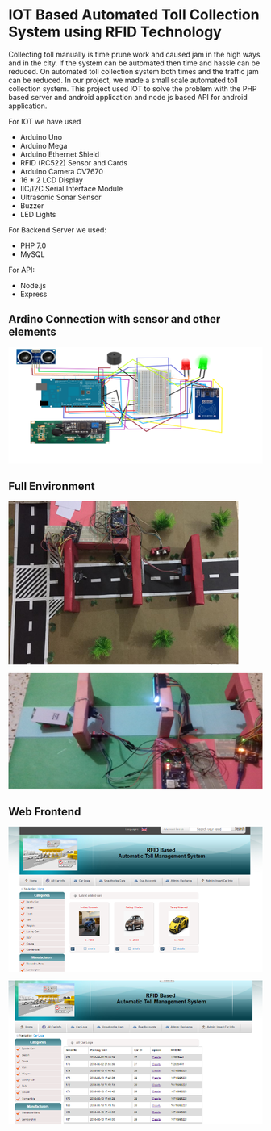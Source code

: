 # IOT Based Automated Toll Collection System using RFID Technology

Collecting toll manually is time prune work and caused jam in the high ways and in the city. If the system can be automated then time and hassle can be reduced. On automated toll collection system both times and the traffic jam can be reduced. In our project, we made a small scale automated toll collection system. This project used IOT to solve the problem with the PHP based server and android application and node js based API for android application.

For IOT we have used

* Arduino Uno
* Arduino Mega
* Arduino Ethernet Shield
* RFID (RC522) Sensor and Cards
* Arduino Camera OV7670
* 16 * 2 LCD Display
* IIC/I2C Serial Interface Module
* Ultrasonic Sonar Sensor
* Buzzer
* LED Lights

For Backend Server we used:

* PHP 7.0
* MySQL

For API:

* Node.js
* Express

## Ardino Connection with sensor and other elements

![image21](./assets/image21.png)

##  Full Environment

![image23](./assets/image23.png)

![image22](./assets/image22.jpeg)

## Web Frontend

![image24](./assets/image24.png)

![image25](./assets/image25.png)


